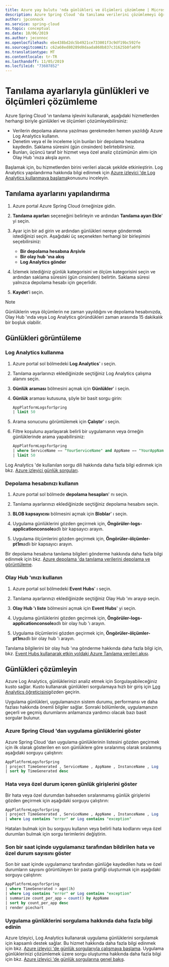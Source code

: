```yaml
---
title: Azure yay bulutu 'nda günlükleri ve ölçümleri çözümleme | Microsoft Docs
description: Azure Spring Cloud 'da tanılama verilerini çözümlemeyi öğrenin
author: jpconnock
ms.service: spring-cloud
ms.topic: conceptual
ms.date: 10/06/2019
ms.author: jeconnoc
ms.openlocfilehash: ebe438bd2dc5b4921ce733001f3c9df19bc592fe
ms.sourcegitcommit: c62a68ed80289d0daada860b837c31625b0fa0f0
ms.translationtype: MT
ms.contentlocale: tr-TR
ms.lasthandoff: 11/05/2019
ms.locfileid: "73607852"
---
```

# <a name="analyze-logs-and-metrics-with-diagnostics-settings"></a>Tanılama ayarlarıyla günlükleri ve ölçümleri çözümleme

Azure Spring Cloud 'ın tanılama işlevini kullanarak, aşağıdaki hizmetlerden herhangi biriyle günlükleri ve ölçümleri çözümleyebilirsiniz:

* Verilerin depolama alanına yazılması gerekmeden hemen yazıldığı Azure Log Analytics kullanın.
* Denetim veya el ile inceleme için bunları bir depolama hesabına kaydedin. Saklama süresini (gün cinsinden) belirtebilirsiniz.
* Bunları, üçüncü taraf bir hizmet veya özel analiz çözümünün alımı için Olay Hub 'ınıza akışla ayırın.

Başlamak için, bu hizmetlerden birini verileri alacak şekilde etkinleştirin. Log Analytics yapılandırma hakkında bilgi edinmek için [Azure izleyici 'de Log Analytics kullanmaya başlama](../azure-monitor/log-query/get-started-portal.md)konusunu inceleyin. 

## <a name="configure-diagnostics-settings"></a>Tanılama ayarlarını yapılandırma

1. Azure portal Azure Spring Cloud örneğinize gidin.
1. **Tanılama ayarları** seçeneğini belirleyin ve ardından **Tanılama ayarı Ekle**' yi seçin.
1. Ayar için bir ad girin ve ardından günlükleri nereye göndermek istediğinizi seçin. Aşağıdaki üç seçenekten herhangi bir birleşimini seçebilirsiniz:
    * **Bir depolama hesabına Arşivle**
    * **Bir olay hub 'ına akış**
    * **Log Analytics gönder**

1. İzlemek istediğiniz günlük kategorisini ve ölçüm kategorisini seçin ve ardından saklama süresini (gün cinsinden) belirtin. Saklama süresi yalnızca depolama hesabı için geçerlidir.
1. **Kaydet**’i seçin.

> [!NOTE]
> Günlüklerin veya ölçümlerin ne zaman yayıldığını ve depolama hesabınızda, Olay Hub 'ında veya Log Analytics göründükleri zaman arasında 15 dakikalık bir boşluk olabilir.

## <a name="view-the-logs"></a>Günlükleri görüntüleme

### <a name="use-log-analytics"></a>Log Analytics kullanma

1. Azure portal sol bölmedeki **Log Analytics**' ı seçin.
1. Tanılama ayarlarınızı eklediğinizde seçtiğiniz Log Analytics çalışma alanını seçin.
1. **Günlük araması** bölmesini açmak için **Günlükler**' i seçin.
1. **Günlük** araması kutusuna, şöyle bir basit sorgu girin:

    ```sql
    AppPlatformLogsforSpring
    | limit 50
    ```

1. Arama sonucunu görüntülemek için **Çalıştır**' ı seçin.
1. Filtre koşulunu ayarlayarak belirli bir uygulamanın veya örneğin günlüklerinde arama yapabilirsiniz:

    ```sql
    AppPlatformLogsforSpring
    | where ServiceName == "YourServiceName" and AppName == "YourAppName" and InstanceName == "YourInstanceName"
    | limit 50
    ```

Log Analytics 'de kullanılan sorgu dili hakkında daha fazla bilgi edinmek için bkz. [Azure izleyici günlük sorguları](../azure-monitor/log-query/query-language.md).

### <a name="use-your-storage-account"></a>Depolama hesabınızı kullanın 

1. Azure portal sol bölmede **depolama hesapları**' nı seçin.

1. Tanılama ayarlarınızı eklediğinizde seçtiğiniz depolama hesabını seçin.
1. **BLOB kapsayıcısı** bölmesini açmak için **Bloblar**' ı seçin.
1. Uygulama günlüklerini gözden geçirmek için, **Öngörüler-logs-applicationconsole**adlı bir kapsayıcı arayın.
1. Uygulama ölçümlerini gözden geçirmek için, **Öngörüler-ölçümler-pt1m**adlı bir kapsayıcı arayın.

Bir depolama hesabına tanılama bilgileri gönderme hakkında daha fazla bilgi edinmek için bkz. [Azure depolama 'da tanılama verilerini depolama ve görüntüleme](https://docs.microsoft.com/azure/azure-monitor/platform/diagnostics-extension-to-storage).

### <a name="use-your-event-hub"></a>Olay Hub 'ınızı kullanın

1. Azure portal sol bölmedeki **Event Hubs**' ı seçin.

1. Tanılama ayarlarınızı eklediğinizde seçtiğiniz Olay Hub 'ını arayıp seçin.
1. **Olay Hub 'ı liste** bölmesini açmak için **Event Hubs**' yi seçin.
1. Uygulama günlüklerini gözden geçirmek için, **Öngörüler-logs-applicationconsole**adlı bir olay hub 'ı arayın.
1. Uygulama ölçümlerini gözden geçirmek için, **Öngörüler-ölçümler-pt1m**adlı bir olay hub 'ı arayın.

Tanılama bilgilerini bir olay hub 'ına gönderme hakkında daha fazla bilgi için, bkz. [Event Hubs kullanarak etkin yoldaki Azure Tanılama verileri akışı](https://docs.microsoft.com/azure/azure-monitor/platform/diagnostics-extension-stream-event-hubs).

## <a name="analyze-the-logs"></a>Günlükleri çözümleyin

Azure Log Analytics, günlüklerinizi analiz etmek için Sorgulayabileceğiniz kusto sağlar. Kusto kullanarak günlükleri sorgulamaya hızlı bir giriş için [Log Analytics öğreticisini](../azure-monitor/log-query/get-started-portal.md)gözden geçirin.

Uygulama günlükleri, uygulamanızın sistem durumu, performansı ve daha fazlası hakkında önemli bilgiler sağlar. Sonraki bölümlerde, uygulamanızın geçerli ve geçmiş durumlarını anlamanıza yardımcı olacak bazı basit sorgular bulunur.

### <a name="show-application-logs-from-azure-spring-cloud"></a>Azure Spring Cloud 'dan uygulama günlüklerini göster

Azure Spring Cloud 'dan uygulama günlüklerinin listesini gözden geçirmek için ilk olarak gösterilen en son günlüklere göre sıralanmış olarak sıralanmış aşağıdaki sorguyu çalıştırın:

```sql
AppPlatformLogsforSpring
| project TimeGenerated , ServiceName , AppName , InstanceName , Log
| sort by TimeGenerated desc
```

### <a name="show-logs-entries-containing-errors-or-exceptions"></a>Hata veya özel durum içeren günlük girişlerini göster

Bir hata veya özel durumdan bahseden sıralanmamış günlük girişlerini gözden geçirmek için aşağıdaki sorguyu çalıştırın:

```sql
AppPlatformLogsforSpring
| project TimeGenerated , ServiceName , AppName , InstanceName , Log
| where Log contains "error" or Log contains "exception"
```

Hataları bulmak için bu sorguyu kullanın veya belirli hata kodlarını veya özel durumları bulmak için sorgu terimlerini değiştirin. 

### <a name="show-the-number-of-errors-and-exceptions-reported-by-your-application-over-the-last-hour"></a>Son bir saat içinde uygulamanız tarafından bildirilen hata ve özel durum sayısını göster

Son bir saat içinde uygulamanız tarafından günlüğe kaydedilen hata ve özel durumların sayısını görüntüleyen bir pasta grafiği oluşturmak için aşağıdaki sorguyu çalıştırın:

```sql
AppPlatformLogsforSpring
| where TimeGenerated > ago(1h)
| where Log contains "error" or Log contains "exception"
| summarize count_per_app = count() by AppName
| sort by count_per_app desc
| render piechart
```

### <a name="learn-more-about-querying-application-logs"></a>Uygulama günlüklerini sorgulama hakkında daha fazla bilgi edinin

Azure Izleyici, Log Analytics kullanarak uygulama günlüklerini sorgulamak için kapsamlı destek sağlar. Bu hizmet hakkında daha fazla bilgi edinmek için bkz. [Azure izleyici 'de günlük sorgularıyla çalışmaya başlama](../azure-monitor/log-query/get-started-queries.md). Uygulama günlüklerinizi çözümlemek üzere sorgu oluşturma hakkında daha fazla bilgi için bkz. [Azure izleyici 'de günlük sorgularına genel bakış](../azure-monitor/log-query/log-query-overview.md).
